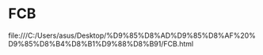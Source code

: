 # FCB
file:///C:/Users/asus/Desktop/%D9%85%D8%AD%D9%85%D8%AF%20%D9%85%D8%B4%D8%B1%D9%88%D8%B91/FCB.html
